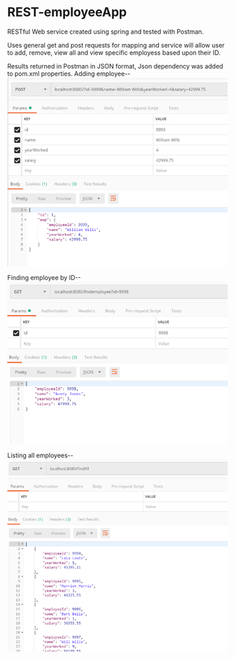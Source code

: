 # REST-employeeApp

RESTful Web service created using spring and tested with Postman.  

Uses general get and post requests for mapping and service will allow user
to add, remove, view all and view specific employess based upon their ID.

Results returned in Postman in JSON format, Json dependency was added to pom.xml properties.
Adding employee--
![Screenshot](https://github.com/Marqueb82/REST-employeeApp/blob/master/src/main/resources/REST_1.png)

Finding employee by ID--
![Screenshot](https://github.com/Marqueb82/REST-employeeApp/blob/master/src/main/resources/REST_2.png)

Listing all employees--
![Screenshot](https://github.com/Marqueb82/REST-employeeApp/blob/master/src/main/resources/REST_3.png)


